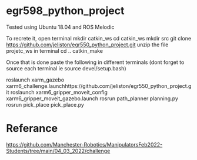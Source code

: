# egr598_python_project
Tested using Ubuntu 18.04 and ROS Melodic

To recrete it,
open terminal
mkdir catkin_ws
cd catkin_ws
mkdir src
git clone https://github.com/jeliston/egr550_python_project.git
unzip the file projetc_ws
in terminal
cd ..
catkin_make


Once that is done
paste the following in different terminals (dont forget to source each terminal ie source devel/setup.bash)

roslaunch xarm_gazebo xarm6_challenge.launchhttps://github.com/jeliston/egr550_python_project.git
roslaunch xarm6_gripper_moveit_config xarm6_gripper_moveit_gazebo.launch
rosrun path_planner planning.py
rosrun pick_place pick_place.py


# Referance
https://github.com/Manchester-Robotics/ManipulatorsFeb2022-Students/tree/main/04_03_2022/challenge
